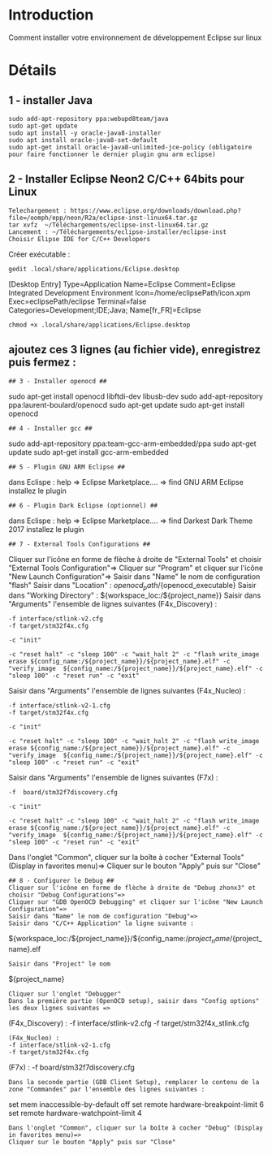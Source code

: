 # Introduction #

Comment installer votre environnement de développement Eclipse sur linux

# Détails #

## 1 - installer Java ##
```
sudo add-apt-repository ppa:webupd8team/java
sudo apt-get update
sudo apt install -y oracle-java8-installer
sudo apt install oracle-java8-set-default
sudo apt-get install oracle-java8-unlimited-jce-policy (obligatoire pour faire fonctionner le dernier plugin gnu arm eclipse)
```
## 2 - Installer Eclipse Neon2 C/C++ 64bits pour Linux ##
```
Telechargement : https://www.eclipse.org/downloads/download.php?file=/oomph/epp/neon/R2a/eclipse-inst-linux64.tar.gz
tar xvfz  ~/Téléchargements/eclipse-inst-linux64.tar.gz
Lancement : ~/Téléchargements/eclipse-installer/eclipse-inst 
Choisir Elipse IDE for C/C++ Developers
```
Créer exécutable :
```
gedit .local/share/applications/Eclipse.desktop
```
[Desktop Entry]
Type=Application
Name=Eclipse
Comment=Eclipse Integrated Development Environment
Icon=/home/eclipsePath/icon.xpm
Exec=eclipsePath/eclipse
Terminal=false
Categories=Development;IDE;Java;
Name[fr_FR]=Eclipse
```
chmod +x .local/share/applications/Eclipse.desktop
```
## ajoutez ces 3 lignes (au fichier vide), enregistrez puis fermez : ##
```
## 3 - Installer openocd ##
```
sudo apt-get install openocd libftdi-dev libusb-dev
sudo add-apt-repository ppa:laurent-boulard/openocd
sudo apt-get update
sudo apt-get install openocd
```
## 4 - Installer gcc ##
```
sudo add-apt-repository ppa:team-gcc-arm-embedded/ppa
sudo apt-get update
sudo apt-get install gcc-arm-embedded
```
## 5 - Plugin GNU ARM Eclipse ##
```
dans Eclispe :
help => Eclipse Marketplace.... => find GNU ARM Eclipse
installez le plugin
```
## 6 - Plugin Dark Eclipse (optionnel) ##
```
dans Eclispe :
help => Eclipse Marketplace.... => find Darkest Dark Theme 2017
installez le plugin
```
## 7 - External Tools Configurations ##
```
Cliquer sur l'icône en forme de flèche à droite de "External Tools" et choisir "External Tools Configuration"=>
Cliquer sur "Program" et cliquer sur l'icône "New Launch Configuration"=>
Saisir dans "Name" le nom de configuration "flash"
Saisir dans "Location" : ${openocd_path}/${openocd_executable}
Saisir dans "Working Directory" : ${workspace_loc:/${project_name}}
Saisir dans "Arguments" l'ensemble de lignes suivantes (F4x_Discovery) :
```
-f interface/stlink-v2.cfg
-f target/stm32f4x.cfg

-c "init" 

-c "reset halt" -c "sleep 100" -c "wait_halt 2" -c "flash write_image erase ${config_name:/${project_name}}/${project_name}.elf" -c "verify_image  ${config_name:/${project_name}}/${project_name}.elf" -c "sleep 100" -c "reset run" -c "exit"
```
Saisir dans "Arguments" l'ensemble de lignes suivantes (F4x_Nucleo) :
```
-f interface/stlink-v2-1.cfg
-f target/stm32f4x.cfg

-c "init" 

-c "reset halt" -c "sleep 100" -c "wait_halt 2" -c "flash write_image erase ${config_name:/${project_name}}/${project_name}.elf" -c "verify_image  ${config_name:/${project_name}}/${project_name}.elf" -c "sleep 100" -c "reset run" -c "exit"
```
Saisir dans "Arguments" l'ensemble de lignes suivantes (F7x) :
```
-f  board/stm32f7discovery.cfg

-c "init" 

-c "reset halt" -c "sleep 100" -c "wait_halt 2" -c "flash write_image erase ${config_name:/${project_name}}/${project_name}.elf" -c "verify_image  ${config_name:/${project_name}}/${project_name}.elf" -c "sleep 100" -c "reset run" -c "exit"
```
Dans l'onglet "Common", cliquer sur la boîte à cocher "External Tools" (Display in favorites menu)=>
Cliquer sur le bouton "Apply" puis sur "Close"
```
## 8 - Configurer le Debug ##
Cliquer sur l'icône en forme de flèche à droite de "Debug zhonx3" et choisir "Debug Configurations"=>
Cliquer sur "GDB OpenOCD Debugging" et cliquer sur l'icône "New Launch Configuration"=>
Saisir dans "Name" le nom de configuration "Debug"=>
Saisir dans "C/C++ Application" la ligne suivante :
```
${workspace_loc:/${project_name}}/${config_name:/${project_name}/${project_name}.elf
```
Saisir dans "Project" le nom
```
${project_name}
```
Cliquer sur l'onglet "Debugger"
Dans la première partie (OpenOCD setup), saisir dans "Config options" les deux lignes suivantes =>
```
(F4x_Discovery) :
-f interface/stlink-v2.cfg
-f target/stm32f4x_stlink.cfg
```
(F4x_Nucleo) :
-f interface/stlink-v2-1.cfg
-f target/stm32f4x.cfg
```
(F7x) :
-f  board/stm32f7discovery.cfg
```
Dans la seconde partie (GDB Client Setup), remplacer le contenu de la zone "Commandes" par l'ensemble des lignes suivantes :
```
set mem inaccessible-by-default off
set remote hardware-breakpoint-limit 6
set remote hardware-watchpoint-limit 4
```
Dans l'onglet "Common", cliquer sur la boîte à cocher "Debug" (Display in favorites menu)=>
Cliquer sur le bouton "Apply" puis sur "Close"

